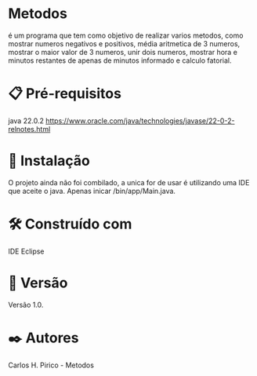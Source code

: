 # Metodos
é um programa que tem como objetivo de realizar varios metodos, como mostrar numeros negativos e positivos, média aritmetica de 3 numeros, mostrar o maior valor de 3 numeros, unir dois numeros, mostrar hora e minutos restantes de apenas de minutos informado e calculo fatorial. 

# 📋 Pré-requisitos
java 22.0.2
https://www.oracle.com/java/technologies/javase/22-0-2-relnotes.html

# 🔧 Instalação
O projeto ainda não foi combilado, a unica for de usar é utilizando uma IDE que aceite o java.
Apenas inicar /bin/app/Main.java.

# 🛠️ Construído com
IDE Eclipse

# 📌 Versão
Versão 1.0.

# ✒️ Autores
Carlos H. Pirico - Metodos
